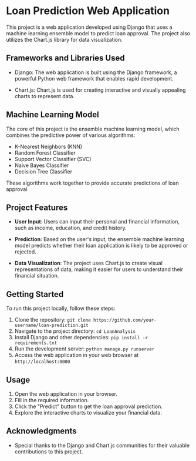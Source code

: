 # Loan Prediction Web Application

This project is a web application developed using Django that uses a machine learning ensemble model to predict loan approval. The project also utilizes the Chart.js library for data visualization.

## Frameworks and Libraries Used

- Django: The web application is built using the Django framework, a powerful Python web framework that enables rapid development.

- Chart.js: Chart.js is used for creating interactive and visually appealing charts to represent data.

## Machine Learning Model

The core of this project is the ensemble machine learning model, which combines the predictive power of various algorithms:

- K-Nearest Neighbors (KNN)
- Random Forest Classifier
- Support Vector Classifier (SVC)
- Naive Bayes Classifier
- Decision Tree Classifier

These algorithms work together to provide accurate predictions of loan approval.

## Project Features

- **User Input**: Users can input their personal and financial information, such as income, education, and credit history.

- **Prediction**: Based on the user's input, the ensemble machine learning model predicts whether their loan application is likely to be approved or rejected.

- **Data Visualization**: The project uses Chart.js to create visual representations of data, making it easier for users to understand their financial situation.

## Getting Started

To run this project locally, follow these steps:

1. Clone the repository: `git clone https://github.com/your-username/loan-prediction.git`
2. Navigate to the project directory: `cd LoanAnalysis`
3. Install Django and other dependencies: `pip install -r requirements.txt`
4. Run the development server: `python manage.py runserver`
5. Access the web application in your web browser at `http://localhost:8000`

## Usage

1. Open the web application in your browser.
2. Fill in the required information.
3. Click the "Predict" button to get the loan approval prediction.
4. Explore the interactive charts to visualize your financial data.

## Acknowledgments

- Special thanks to the Django and Chart.js communities for their valuable contributions to this project.
